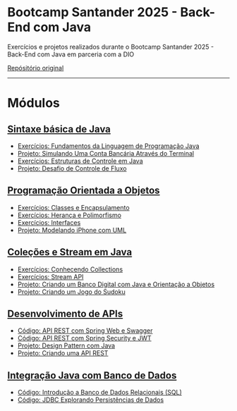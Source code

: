 # Bootcamp Santander 2025 - Back-End com Java
Exercícios e projetos realizados durante o Bootcamp Santander 2025 - Back-End com Java em parceria com a DIO

[<ins>Repósitório original</ins>](https://github.com/digitalinnovationone/exercicios-java-basico)

---
# Módulos
## [Sintaxe básica de Java](https://github.com/alineaos/bootcamp-santander-java/tree/main/01-Sintaxe%20básica%20do%20Java)
-  [Exercícios: Fundamentos da Linguagem de Programação Java](https://github.com/alineaos/bootcamp-santander-java/tree/main/01-Sintaxe%20básica%20do%20Java/01-Fundamentos%20da%20Linguagem%20de%20Programação%20Java)
-  [Projeto: Simulando Uma Conta Bancária Através do Terminal](https://github.com/alineaos/bootcamp-santander-java/tree/main/01-Sintaxe%20básica%20do%20Java/02-Simulando%20Uma%20Conta%20Bancária%20Através%20do%20Terminal)
-  [Exercícios: Estruturas de Controle em Java](https://github.com/alineaos/bootcamp-santander-java/tree/main/01-Sintaxe%20básica%20do%20Java/03-Estruturas%20de%20Controle%20em%20Java)
-  [Projeto: Desafio de Controle de Fluxo](https://github.com/alineaos/bootcamp-santander-java/tree/main/01-Sintaxe%20básica%20do%20Java/04-Desafio%20Controle%20de%20Fluxo)

## [Programação Orientada a Objetos](https://github.com/alineaos/bootcamp-santander-java/tree/main/02-Programacao%20Orientada%20a%20Objetos)
- [Exercícios: Classes e Encapsulamento](https://github.com/alineaos/bootcamp-santander-java/tree/main/02-Programacao%20Orientada%20a%20Objetos/05-Classes%20e%20Encapsulamento)
- [Exercícios: Herança e Polimorfismo](https://github.com/alineaos/bootcamp-santander-java/tree/main/02-Programacao%20Orientada%20a%20Objetos/06-Heranca%20e%20Polimorfismo)
- [Exercícios: Interfaces](https://github.com/alineaos/bootcamp-santander-java/tree/main/02-Programacao%20Orientada%20a%20Objetos/07-Interfaces)
- [Projeto: Modelando iPhone com UML](https://github.com/alineaos/bootcamp-santander-java/tree/main/02-Programacao%20Orientada%20a%20Objetos/08-Modelando%20iPhone%20com%20UML)

## [Coleções e Stream em Java](https://github.com/alineaos/bootcamp-santander-java/tree/main/03-Coleções%20e%20Stream%20em%20Java)
- [Exercícios: Conhecendo Collections](https://github.com/alineaos/bootcamp-santander-java/tree/main/03-Coleções%20e%20Stream%20em%20Java/09-Conhecendo%20Collections)
- [Exercícios: Stream API](https://github.com/alineaos/bootcamp-santander-java/tree/main/03-Coleções%20e%20Stream%20em%20Java/10-Stream%20API)
- [Projeto: Criando um Banco Digital com Java e Orientação a Objetos](https://github.com/alineaos/bootcamp-santander-java/tree/main/03-Coleções%20e%20Stream%20em%20Java/11-Banco%20Digital%20com%20Orientação%20a%20Objetos)
- [Projeto: Criando um Jogo do Sudoku](https://github.com/alineaos/bootcamp-santander-java/tree/main/03-Coleções%20e%20Stream%20em%20Java/12-Criando%20um%20Jogo%20do%20Sudoku)

## [Desenvolvimento de APIs](https://github.com/alineaos/bootcamp-santander-java/tree/main/04-Desenvolvimento%20de%20APIs)
- [Código: API REST com Spring Web e Swagger](https://github.com/alineaos/bootcamp-santander-java/tree/main/04-Desenvolvimento%20de%20APIs/13-API%20REST%20com%20Spring%20Web%20e%20Swagger)
- [Código: API REST com Spring Security e JWT](https://github.com/alineaos/bootcamp-santander-java/tree/main/04-Desenvolvimento%20de%20APIs/14-API%20REST%20com%20Spring%20Security%20e%20JWT)
- [Projeto: Design Pattern com Java](https://github.com/alineaos/bootcamp-santander-java/tree/main/04-Desenvolvimento%20de%20APIs/15-Design%20Pattern%20com%20Java)
- [Projeto: Criando uma API REST](https://github.com/alineaos/bootcamp-santander-java/tree/main/04-Desenvolvimento%20de%20APIs/16-Criando%20uma%20API%20REST)

## [Integração Java com Banco de Dados](https://github.com/alineaos/bootcamp-santander-java/tree/main/05-Integração%20Java%20com%20Banco%20de%20Dados)
- [Código: Introdução a Banco de Dados Relacionais (SQL)](https://github.com/alineaos/bootcamp-santander-java/tree/main/05-Integração%20Java%20com%20Banco%20de%20Dados/17-Introdução%20a%20Banco%20de%20Dados%20Relacionais%20(SQL))
- [Código: JDBC Explorando Persistências de Dados](https://github.com/alineaos/bootcamp-santander-java/tree/main/05-Integração%20Java%20com%20Banco%20de%20Dados/18-JDBC%20Explorando%20Persistências%20de%20Dados)